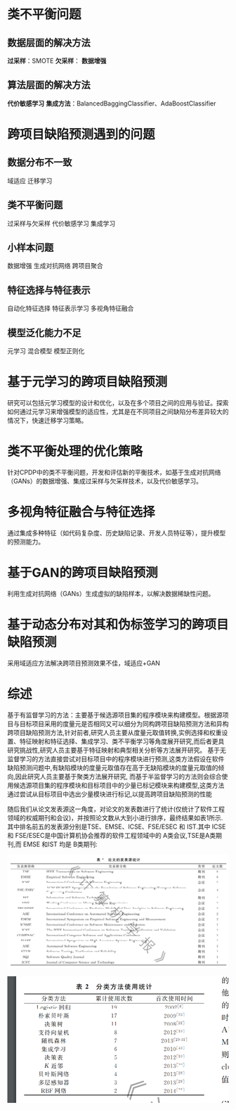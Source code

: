 # 类不平衡问题
## 数据层面的解决方法
**过采样**：SMOTE 
**欠采样**：
**数据增强**
## 算法层面的解决方法
**代价敏感学习**
**集成方法**：BalancedBaggingClassifier、AdaBoostClassifier


# 跨项目缺陷预测遇到的问题
## 数据分布不一致
域适应
迁移学习
## 类不平衡问题
过采样与欠采样
代价敏感学习
集成学习
## 小样本问题
数据增强
生成对抗网络
跨项目聚合
## 特征选择与特征表示
自动化特征选择
特征表示学习
多视角特征融合
## 模型泛化能力不足
元学习
混合模型
模型正则化



# 基于元学习的跨项目缺陷预测
研究可以包括元学习模型的设计和优化，以及在多个项目之间的应用与验证。探索如何通过元学习来增强模型的适应性，尤其是在不同项目之间缺陷分布差异较大的情况下，快速迁移学习策略。   

# 类不平衡处理的优化策略
针对CPDP中的类不平衡问题，开发和评估新的平衡技术，如基于生成对抗网络（GANs）的数据增强、集成过采样与欠采样技术，以及代价敏感学习。   

# 多视角特征融合与特征选择
通过集成多种特征（如代码复杂度、历史缺陷记录、开发人员特征等），提升模型的预测能力。   

# 基于GAN的跨项目缺陷预测
利用生成对抗网络（GANs）生成虚拟的缺陷样本，以解决数据稀缺性问题。   

# 基于动态分布对其和伪标签学习的跨项目缺陷预测
采用域适应方法解决跨项目预测效果不佳，域适应+GAN



# 综述
基于有监督学习的方法：主要基于候选源项目集的程序模块来构建模型。根据源项目与目标项目采用的度量元是否相同又可以细分为同构跨项目缺陷预测方法和异构跨项目缺陷预测方法,针对前者,研究人员主要从度量元取值转换,实例选择和权重设置、特征映射和特征选择、集成学习、类不平衡学习等角度展开研究,而后者更具研究挑战性,研究人员主要基于特征映射和典型相关分析等方法展开研究。
基于无监督学习的方法直接尝试对目标项目中的程序模块进行预测,这类方法假设在软件缺陷预测问题中,有缺陷模块的度量元取值存在高于无缺陷模块的度量元取值的倾向,因此研究人员主要基于聚类方法展开研究,
而基于半监督学习的方法则会综合使用候选源项目集的程序模块和目标项目中的少量已标记模块来构建模型,这类方法通过尝试从目标项目中选出少量模块进行标记,以提高跨项目缺陷预测的性能

随后我们从论文发表源这一角度，对论文的发表数进行了统计(仅统计了软件工程领域的权威期刊和会议)，并按照论文数从大到小进行排序，最终结果如表1所示.其中排名前五的发表源分别是TSE、EMSE、ICSE、FSE/ESEC 和 IST.其中 ICSE和 FSE/ESEC是中国计算机协会推荐的软件工程领域中的 A类会议,TSE是A类期刊,而 EMSE 和IST 均是 B类期刊:

![alt text](image-3.png)

![alt text](image-4.png)